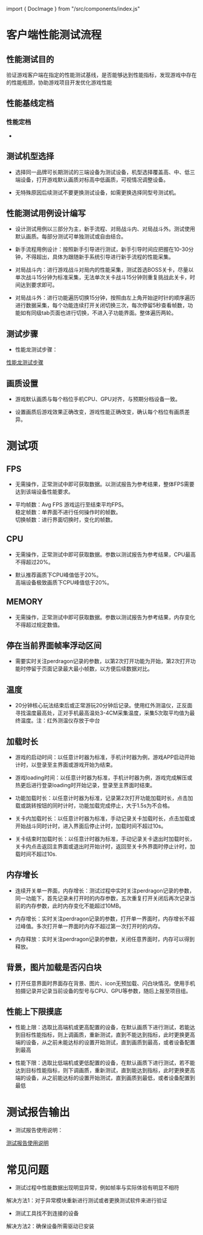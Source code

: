 import { DocImage } from "/src/components/index.js"

# 客户端性能测试流程

<DocImage src='perftestflow/bfbd70e793272c217c8ef99bc6a2d9c1.png'></DocImage>

## 性能测试目的

验证游戏客户端在指定的性能测试基线，是否能够达到性能指标，发现游戏中存在的性能瓶颈，协助游戏项目开发优化游戏性能

## 性能基线定档

### 性能定档
    



-   




## 测试机型选择

-   选择同一品牌可长期测试的三端设备为测试设备，机型选择覆盖高、中、低三端设备，打开游戏默认画质对标高中低画质，可视情况调整设备。

-   无特殊原因后续测试不要更换测试设备，如需更换选择同型号测试机。

## 性能测试用例设计编写

-   设计测试用例以三部分为主，新手流程、对局战斗内、对局战斗外。测试使用默认画质。每部分测试可单独测试或自由结合。

-   新手流程用例设计：按照新手引导进行测试，新手引导时间应把握在10-30分钟，不得超出，具体为跟随新手系统引导进行新手流程的性能采集。

-   对局战斗内：进行游戏战斗对局内的性能采集，测试首选BOSS关卡，尽量以单次战斗15分钟为标准采集，无法单次关卡战斗15分钟则重复挑战此关卡，时间达到要求即可。

-   对局战斗外：进行功能遍历切换15分钟，按照由左上角开始逆时针的顺序遍历进行数据采集，每个功能连续打开关闭切换三次，每次停留5秒查看帧数，功能如有同级tab页面也进行切换，不进入子功能界面。整体遍历两轮。

## 测试步骤

-   性能龙测试步骤：

[性能龙测试步骤](https://qaq.com/docs/services/client/perfdragon/%E5%BC%80%E5%A7%8B%E6%B5%8B%E8%AF%95)

## 画质设置

-   游戏默认画质与每个档位手机CPU、GPU对齐，与预期分档设备一致。

-   设置画质后游戏效果正确改变，游戏性能正确改变，确认每个档位有画质差异。

# 测试项

## FPS

-   无需操作，正常测试中即可获取数据。以测试报告为参考结果，整体FPS需要达到该端设备性能要求。

-   平均帧数：Avg FPS 游戏运行至结束平均FPS。  
    稳定帧数：单界面不进行任何操作时的帧数。  
    切换帧数：进行界面切换时，变化的帧数。

<DocImage src='perftestflow/5d5ebd86d0b9c9c1e270c1dc50b22631.png'></DocImage>

## CPU

-   无需操作，正常测试中即可获取数据。参数以测试报告为参考结果，CPU最高不得超过20%。

-   默认推荐画质下CPU峰值低于20%。  
    高端设备极致画质下CPU峰值低于20%。

<DocImage src='perftestflow/d1a6d65700e1718ac905be29a7545761.png'></DocImage>

## MEMORY

-   无需操作，正常测试中即可获取数据。参数以测试报告为参考结果，内存变化不得超过规定数值。

<DocImage src='perftestflow/c370adea4c9a2d69321e55a2aa3a806d.png'></DocImage>

## 停在当前界面帧率浮动区间

-   需要实时关注perdragon记录的参数，以第2次打开功能为开始，第2次打开功能时停留于页面记录最大最小帧数，以方便后续数据对比。

## 温度

-   20分钟核心玩法结束后或正常游玩20分钟后记录。使用红外测温仪，正反面寻找温度最高处，正对手机最高温处3-4CM采集温度，采集5次取平均值为最终温度。注：红外测温仪存放于中台

## 加载时长

-   游戏的启动时间：以任意计时器为标准，手机计时器为例，游戏APP启动开始计时，以登录至主界面或游戏开始为结束。

-   游戏loading时间：以任意计时器为标准，手机计时器为例，游戏完成解压或热更后进行登录loading时开始记录，登录至主界面时结束。

-   功能加载时长：以任意计时器为标准，记录第2次打开功能加载时长，点击加载或跳转按钮的同时计时，功能加载完成停止，大于1.5s为不合格。

-   关卡内加载时长：以任意计时器为标准，手动记录关卡加载时长，点击加载或开始战斗同时计时，进入界面后停止计时，加载时间不超过10s。

-   关卡结束时加载时长：以任意计时器为标准，手动记录关卡退出时加载时长，关卡内点击返回主界面或退出时开始计时，返回至关卡外界面时停止计时，加载时间不超过10s.

## 内存增长

-   连续开关单一界面，内存增长：测试过程中实时关注perdragon记录的参数，同一功能下，首先记录未打开时的内存参数，五次重复打开关闭后再次记录当前的内存参数，此时内存变化不能超过10MB。

-   内存增长：实时关注perdragon记录的参数，打开单一界面时，内存增长不超过峰值。多次打开单一界面时内存不超过第一次打开时的内存。

-   内存释放：实时关注perdragon记录的参数，关闭任意界面时，内存可以得到释放。

## 背景，图片加载是否闪白块

-   打开任意界面时界面存在背景、图片、icon无预加载、闪白块情况。使用手机拍摄记录并记录当前设备的型号与CPU、GPU等参数，随后上报至项目组。

<DocImage src='perftestflow/8d775e33a434812877dfe7dd792dc656.png'></DocImage>

## 性能上下限摸底

-   性能上限：选取比高端机或更高配置的设备，在默认画质下进行测试，若能达到目标性能指标，则上调画质，重新测试，直到不能达到指标，此时更换更高端的设备，从之前未能达标的设置开始测试，直到画质到最高，或者设备配置到最高

-   性能下限：选取比低端机或更低配置的设备，在默认画质下进行测试，若不能达到目标性能指标，则下调画质，重新测试，直到能达到指标，此时更换更高端的设备，从之前能达标的设置开始测试，直到画质到最低，或者设备配置到最低

# 测试报告输出

-   测试报告使用说明：

[测试报告使用说明](https://qaq.com/docs/services/client/perfdragon/%E6%B5%8B%E8%AF%95%25E6%8A%A5%E5%91%8A%E4%BD%BF%E7%94%A8%E8%AF%B4%E6%98%8E)

# 常见问题

-   测试过程中性能数据出现明显异常，例如帧率与实际体验有明显不相符

解决方法1：对于异常模块重新进行测试或者更换测试软件来进行验证

-   测试工具找不到连接的设备

解决方法2：确保设备所需驱动已安装
